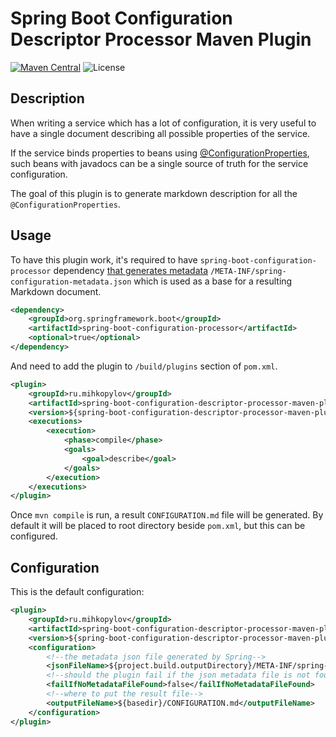 # Spring Boot Configuration Descriptor Processor Maven Plugin

[![Maven Central](https://img.shields.io/maven-central/v/ru.mihkopylov/spring-boot-configuration-properties-descriptor-maven-plugin.svg?label=Maven%20Central)](https://search.maven.org/search?q=g:%22ru.mihkopylov%22%20AND%20a:%22spring-boot-configuration-properties-descriptor-maven-plugin%22)
![License](https://img.shields.io/github/license/mih-kopylov/spring-boot-configuration-properties-descriptor-maven-plugin)

## Description

When writing a service which has a lot of configuration, it is very useful to have a single document describing all possible properties of the service.

If the service binds properties to beans using [@ConfigurationProperties](https://docs.spring.io/autorepo/docs/spring-boot/current/reference/html/spring-boot-features.html#boot-features-external-config-typesafe-configuration-properties), such beans with javadocs can be a single source of truth for the service configuration.   

The goal of this plugin is to generate markdown description for all the `@ConfigurationProperties`.


## Usage

To have this plugin work, it's required to have `spring-boot-configuration-processor` dependency [that generates metadata](https://docs.spring.io/autorepo/docs/spring-boot/current/reference/html/appendix-configuration-metadata.html) `/META-INF/spring-configuration-metadata.json` which is used as a base for a resulting Markdown document. 

```xml
<dependency>
    <groupId>org.springframework.boot</groupId>
    <artifactId>spring-boot-configuration-processor</artifactId>
    <optional>true</optional>
</dependency>
```

And need to add the plugin to `/build/plugins` section of `pom.xml`.

```xml
<plugin>
    <groupId>ru.mihkopylov</groupId>
    <artifactId>spring-boot-configuration-descriptor-processor-maven-plugin</artifactId>
    <version>${spring-boot-configuration-descriptor-processor-maven-plugin.version}</version>
    <executions>
        <execution>
            <phase>compile</phase>
            <goals>
                <goal>describe</goal>
            </goals>
        </execution>
    </executions>
</plugin>
```

Once `mvn compile` is run, a result `CONFIGURATION.md` file will be generated. By default it will be placed to root directory beside `pom.xml`, but this can be configured. 

## Configuration

This is the default configuration:

```xml
<plugin>
    <groupId>ru.mihkopylov</groupId>
    <artifactId>spring-boot-configuration-descriptor-processor-maven-plugin</artifactId>
    <version>${spring-boot-configuration-descriptor-processor-maven-plugin.version}</version>
    <configuration>
        <!--the metadata json file generated by Spring-->
        <jsonFileName>${project.build.outputDirectory}/META-INF/spring-configuration-metadata.json</jsonFileName>
        <!--should the plugin fail if the json metadata file is not found-->
        <failIfNoMetadataFileFound>false</failIfNoMetadataFileFound>
        <!--where to put the result file-->
        <outputFileName>${basedir}/CONFIGURATION.md</outputFileName>
    </configuration>
</plugin>
```